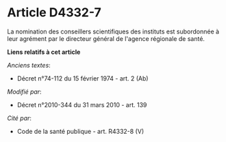 # Article D4332-7

La nomination des conseillers scientifiques des instituts est subordonnée à leur agrément par le  directeur général de
l'agence régionale de santé.

**Liens relatifs à cet article**

_Anciens textes_:

  - Décret n°74-112 du 15 février 1974 - art. 2 (Ab)

_Modifié par_:

  - Décret n°2010-344 du 31 mars 2010 - art. 139

_Cité par_:

  - Code de la santé publique - art. R4332-8 (V)
